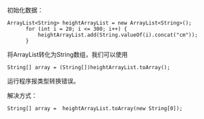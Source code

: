 初始化数据：

```
ArrayList<String> heightArrayList = new ArrayList<String>();  
      for (int i = 20; i <= 300; i++) {  
          heightArrayList.add(String.valueOf(i).concat("cm"));  
      }  
```

将ArrayList转化为String数组，我们可以使用

```
String[] array = (String[])heightArrayList.toArray();
```

运行程序报类型转换错误。

解决方式：

```
String[] array =  heightArrayList.toArray(new String[0]);
```


